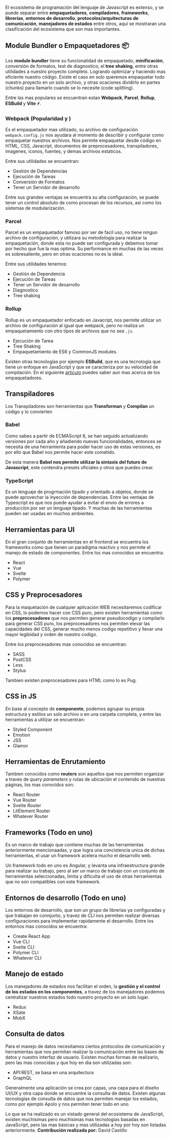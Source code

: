 El ecosistema de programación del lenguaje de Javascript es extenso, y se puede separar entre **empaquetadores**, **compiladores**, **frameworks**, **librerías**, **entornos de desarrollo**, **protocolos/arquitecturas de comunicación**, **manejadores de estados** entre otros, aquí se mostraran una clasificación del ecosistema que son mas importantes.

## Module Bundler o Empaquetadores 📦

Los **module bundler** tiene su funcionalidad de empaquetado, **minificación**,  conversión de formatos, test de diagnostico, el **tree shaking**, entre otras utilidades a nuestro proyecto completo. Logrando optimizar y haciendo mas eficiente nuestro código. Existe el caso en solo queremos empaquetar todo nuestro proyecto en un solo archivo, y otras ocaciones dividirlo en partes (chunks) para llamarlo cuando se lo necesite (code splitting). 

Entre las mas populares se encuentran estan **Webpack**, **Parcel**, **Rollup**, **ESBuild** y **Vite ⚡**.

### Webpack (Popularidad y )
Es el empaquetador mas utilizado, su archivo de configuración `webpack.config.js` nos ayudara al momento de describir y configurar como empaquetar nuestros archivos. Nos permite empaquetar desde código en HTML, CSS, Javacript, documentos de preprocesadores, transpiladores, imagenes, iconos, fuentes, y demas archivos estaticos.

Entre sus utilidades se encuentran:

- Gestión de Dependencias
- Ejecución de Tareas
- Conversión de Formatos
- Tener un Servidor de desarrollo

Entre sus grandes ventajas se encuentra su alta configuración, se puede tener un control absoluto de como procesan de los recursos, asi como los sistemas de modularización. 

### Parcel
Parcel es un empaquetador famoso por ser de facil uso, no tiene ningun archivo de configuración, y utilizara su metodología para realizar la empaquetación, donde esta no puede ser configurada y debemos tomar por hecho que fue la mas optima. Su performance en muchas de las veces es sobresaliente, pero en otras ocaciones no es la ideal.

Entre sus utilidades tenemos:
- Gestión de Dependencia
- Ejecución de Tareas
- Tener un Servidor de desarrollo
- Diagnostico
- Tree shaking

### Rollup

Rollup es un empaquetador enfocado en Javacript, nos permite utilizar un archivo de configuración al igual que webpack, pero no realiza un empaquetamiento con otro tipos de archivos que no sea `.js`.

- Ejecución de Tarea
- Tree Shaking
- Empaquetamiento de ES6 y CommonJS modules.

Existen otras tecnologías por ejemplo **ESBuild**, que es una tecnología que tiene un enfoque en JavaScript y que se caracteriza por su velocidad de compilación. En el siguiente [articulo](https://platzi.com/blog/empaquetadores-javascript/) puedes saber aun mas acerca de los empaquetadores.

## Transpiladores
Los Transpiladores son herramientas que **Transforman** y **Compilan** un código y lo convierten 
### Babel
Como sabes a partir de ECMAScript 6, se han seguido actualizando versiones por cada año y añadiendo nuevas funcionalidades, entonces se necesita de una herramienta para poder hacer uso de estas versiones, es por ello que Babel nos permite hacer este cometido.

De esta manera **Babel nos permite utilizar la sintaxis del futuro de Javascript**,
este contendra presets oficiales y otros que puedes crear.
### TypeScript
Es un lenguaje de progrmación tipado y orientado a objetos, donde se puede aprovechar la inyección de dependencias. Entre las ventajas de Typescript es que nos puede ayudar a evitar el envio de errores a producción por ser un lenguaje tipado. Y muchas de las herramientas pueden ser usadas en muchos ambientes.

## Herramientas para UI

En el gran conjunto de herramientas en el frontend se encuentra los frameworks como que tienen un paradigma reactivo y nos permite el manejo de estado de componentes. Entre los mas conocidos se encuentra:

- React
- Vue
- Svelte
- Polymer

## CSS y Preprocesadores

Para la maquetación de cualquier aplicación WEB necesitaremos codificar en CSS, lo podemos hacer con CSS puro, pero existen herramientas como los **preprocesadores** que nos permiten generar pseudocodigo y compilarlo para generar CSS puro, los preprocesadores nos permiten elevar las capacidades del CSS, generar mucho menos codigo repetitivo y llevar una mayor legibidad y orden de nuestro codigo.

Entre los preprocesadores mas conocidos se encuentran:

- SASS
- PostCSS
- Less
- Stylus

Tambien existen preprocesadores para HTML como lo es Pug.

## CSS in JS

En base al concepto de **componente**, podemos agrupar su propia estructura y estilos un solo archivo o en una carpeta completa, y entre las herramientas a utilizar se encuentran:

- Styled Component 
- Emotion 
- JSS
- Glamor

## Herramientas de Enrutamiento
Tambien conocidos como **routers** son aquellos que nos permiten organizar a traves de *query parameters* y rutas de ubicación el contenido de nuestras páginas, los mas conocidos son:

- React Router
- Vue Router
- Svelte Router
- LitElement Router
- Whatever Router

## Frameworks (Todo en uno)
Es un marco de trabajo que contiene muchas de las herramientas anteriormente mencionaadas, y que logra una concistencia unica de dichas herramientas, el usar un framework acelera mucho el desarrollo web. 

Un framework todo en uno es Angular, y levanta una infraestructura grande para realizar su trabajo, pero al ser un marco de trabajo con un conjunto de herramientas seleccionadas, limita y dificulta el uso de otras herramientas que no son compatibles con este framework.

## Entornos de desarrollo (Todo en uno)

Los entornos de desarrollo, que son un grupo de librerias ya configuradas y que trabajan en connjunto, y travez de *CLI* nos permiten realizar diversas configuraciones para implementar rapidamente el desarrollo. Entre los entornos mas conocidos se encuentra:

- Create React App
- Vue CLI
- Svelte CLI
- Polymer CLI
- Whatever CLI

## Manejo de estado
Los manejadores de estados nos facilitan el orden, la **gestión y el control de los estados en los componentes**, a travez de los manejadores podemos centralizar nuestros estados todo nuestro proyecto en un solo lugar.

- Redux
- XSate
- MobX

## Consulta de datos
Para el manejo de datos necesitamos ciertos protocolos de comunicación y herramientas que nos permitan realizar la comunicación entre las bases de datos y nuestro interfaz de usuario. Existen muchas formas de realizarlo, pero las mas conocidas y que hoy en dia son utilizadas son:

- API:REST, se basa en una arquitectura
- GraphQL

Generalmente una aplicación se crea por capas, una capa para el diseño UI/UX y otra capa donde se encuentre la consulta de datos. Existen algunas tecnologías de consulta de datos que nos permiten manejar los estados, como por ejemplo Apolo y nos permiten tener todo en uno.

Lo que se ha realizado es un vistado general del ecosistema de JavaScript, existen muchisimas pero muchisimas mas tecnologías basadas en JavaScript, pero las mas básicas y mas utilizadas a hoy por hoy son listadas anteriormente.
**Contribución realizada por:** David Castillo